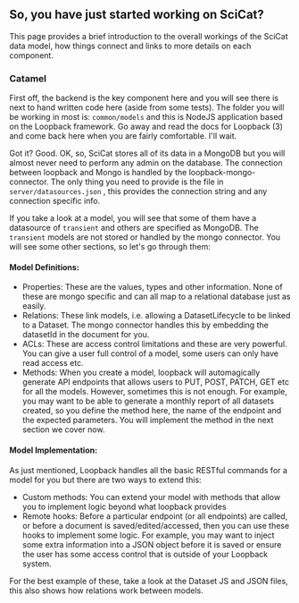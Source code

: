 ## So, you have just started working on SciCat?

This page provides a brief introduction to the overall workings of the SciCat data model, how things connect and links to more details on each component.

### Catamel

First off, the backend is the key component here and you will see there is next to hand written code here \(aside from some tests\). The folder you will be working in most is: `common/models` and this is NodeJS application based on the Loopback framework. Go away and read the docs for Loopback \(3\) and come back here when you are fairly comfortable. I'll wait.

Got it? Good. OK, so, SciCat stores all of its data in a MongoDB but you will almost never need to perform any admin on the database. The connection between loopback and Mongo is handled by the loopback-mongo-connector. The only thing you need to provide is the file in `server/datasources.json` , this provides the connection string and any connection specific info.

If you take a look at a model, you will see that some of them have a datasource of `transient` and others are specified as MongoDB. The `transient` models are not stored or handled by the mongo connector. You will see some other sections, so let's go through them:

#### Model Definitions:

* Properties: These are the values, types and other information. None of these are mongo specific and can all map to a relational database just as easily.
* Relations: These link models, i.e. allowing a DatasetLifecycle to be linked to a Dataset. The mongo connector handles this by embedding the datasetId in the document for you.
* ACLs: These are access control limitations and these are very powerful. You can give a user full control of a model, some users can only have read access etc.
* Methods: When you create a model, loopback will automagically generate API endpoints that allows users to PUT, POST, PATCH, GET etc for all the models. However, sometimes this is not enough. For example, you may want to be able to generate a monthly report of all datasets created, so you define the method here, the name of the endpoint and the expected parameters. You will implement the method in the next section we cover now.

#### Model Implementation:

As just mentioned, Loopback handles all the basic RESTful commands for a model for you but there are two ways to extend this:

* Custom methods: You can extend your model with methods that allow you to implement logic beyond what loopback provides
* Remote hooks: Before a particular endpoint \(or all endpoints\) are called, or before a document is saved/edited/accessed, then you can use these hooks to implement some logic. For example, you may want to inject some extra information into a JSON object before it is saved or ensure the user has some access control that is outside of your Loopback system.

For the best example of these, take a look at the Dataset JS and JSON files, this also shows how relations work between models.

